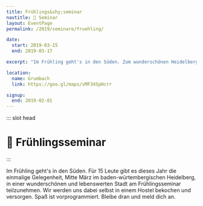 ```yaml
---
title: Frühlings&shy;seminar
navtitle: 🌻 Seminar
layout: EventPage
permalink: /2019/seminare/fruehling/

date:
  start: 2019-03-15
  end: 2019-03-17

excerpt: "Im Frühling geht's in den Süden. Zum wunderschönen Heidelberg. 🌄😊"

location:
  name: Grumbach
  link: https://goo.gl/maps/vMF34SpHcrr

signup:
  end: 2019-02-01
---
```


::: slot head

# :sunflower: Frühlings&shy;seminar

:::

Im Frühling geht's in den Süden. Für 15 Leute gibt es dieses Jahr die einmalige Gelegenheit,
Mitte März im baden-würtembergischen Heidelberg, in einer wunderschönen und lebenswerten
Stadt am Frühlingsseminar teilzunehmen. Wir werden uns dabei selbst in einem Hostel bekochen und versorgen. Spaß ist vorprogrammiert. Bleibe dran und meld dich an.
